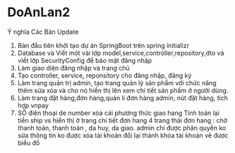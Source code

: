 # DoAnLan2
Ý nghĩa Các Bản Update
1. Bản đầu tiên khởi tạo dự án SpringBoot trên spring initializr
2. Database và Viết một vài lớp model,service,controller,repository,dto và viết lớp SecurityConfig để bảo mật đăng nhập 
3. Làm giao diện đăng nhập và trang chủ
4. Tạo controller, service, reponsitory cho đăng nhập, đăng ký
5. Làm trang quản trị admin, tạo trang quản lý sản phẩm với chức năng thêm sửa xóa và cho nó hiển thị lên xem chi tiết sản phẩm ở người dùng.
6. Làm trang đặt hàng,đơn hàng,quản lí đơn hàng admin,  nút đặt hàng, tích hợp vnpay
7. SỐ điện thoại de number
xóa cái phương thức giao hang
Tính toán lại tiền ship vs hiển thị ở trang chi tiết đơn hang
4 trang thái đơn hang : chờ thanh toán, thanh toán , da huy, da giao.
admin chỉ được phân quyền ko sửa thông tin
ko được xóa tài khoản đổi lại thành khóa tài khoản 
vẽ được biểu đồ


